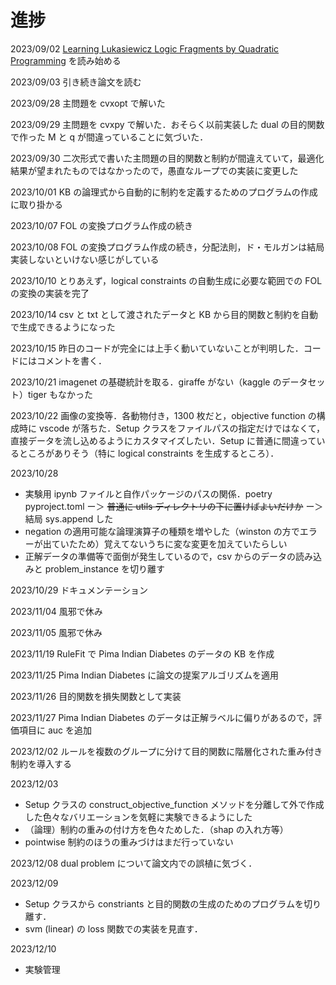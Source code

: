 # 進捗

2023/09/02 [Learning Lukasiewicz Logic Fragments by Quadratic Programming](http://ecmlpkdd2017.ijs.si/papers/paperID223.pdf) を読み始める

2023/09/03 引き続き論文を読む

2023/09/28 主問題を cvxopt で解いた

2023/09/29 主問題を cvxpy で解いた．おそらく以前実装した dual の目的関数で作った M と q が間違っていることに気づいた．

2023/09/30 二次形式で書いた主問題の目的関数と制約が間違えていて，最適化結果が望まれたものではなかったので，愚直なループでの実装に変更した

2023/10/01 KB の論理式から自動的に制約を定義するためのプログラムの作成に取り掛かる

2023/10/07 FOL の変換プログラム作成の続き

2023/10/08 FOL の変換プログラム作成の続き，分配法則，ド・モルガンは結局実装しないといけない感じがしている

2023/10/10 とりあえず，logical constraints の自動生成に必要な範囲での FOL の変換の実装を完了

2023/10/14 csv と txt として渡されたデータと KB から目的関数と制約を自動で生成できるようになった

2023/10/15 昨日のコードが完全には上手く動いていないことが判明した．コードにはコメントを書く．

2023/10/21 imagenet の基礎統計を取る．giraffe がない（kaggle のデータセット）tiger もなかった

2023/10/22 画像の変換等．各動物付き，1300 枚だと，objective function の構成時に vscode が落ちた．Setup クラスをファイルパスの指定だけではなくて，直接データを流し込めるようにカスタマイズしたい．Setup に普通に間違っているところがありそう（特に logical constraints を生成するところ）．

2023/10/28 
- 実験用 ipynb ファイルと自作パッケージのパスの関係．poetry pyproject.toml ー＞ ~~普通に utils ディレクトリの下に置けばよいだけか~~ ー＞ 結局 sys.append した
- negation の適用可能な論理演算子の種類を増やした（winston の方でエラーが出ていたため）覚えてないうちに変な変更を加えていたらしい
- 正解データの準備等で面倒が発生しているので，csv からのデータの読み込みと problem_instance を切り離す

2023/10/29 ドキュメンテーション
  
2023/11/04 風邪で休み

2023/11/05 風邪で休み

2023/11/19 RuleFit で Pima Indian Diabetes のデータの KB を作成
  
2023/11/25 Pima Indian Diabetes に論文の提案アルゴリズムを適用

2023/11/26 目的関数を損失関数として実装

2023/11/27 Pima Indian Diabetes のデータは正解ラベルに偏りがあるので，評価項目に auc を追加 

2023/12/02 ルールを複数のグループに分けて目的関数に階層化された重み付き制約を導入する

2023/12/03 
- Setup クラスの construct_objective_function メソッドを分離して外で作成した色々なバリエーションを気軽に実験できるようにした
- （論理）制約の重みの付け方を色々ためした．（shap の入れ方等）
- pointwise 制約のほうの重みづけはまだ行っていない

2023/12/08 dual problem について論文内での誤植に気づく．

2023/12/09 
- Setup クラスから constriants と目的関数の生成のためのプログラムを切り離す．
- svm (linear) の loss 関数での実装を見直す．

2023/12/10 
- 実験管理



